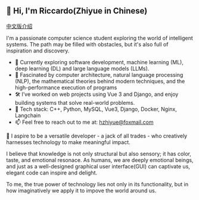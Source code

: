 ## 👋 Hi, I'm Riccardo(Zhiyue in Chinese) 
[中文版介绍](https://github.com/June611/June611/blob/main/readme_zn.md)

I'm a passionate computer science student exploring the world of intelligent systems. The path may be filled with obstacles, but it's also full of inspiration and discovery.


- 🌱 Currently exploring software development, machine learning (ML), deep learning (DL) and large language models (LLMs).
- 👋 Fascinated by computer architecture, natural language processing (NLP), the mathematical theories behind modern techniques, and the high-performance execution of programs
- 🛠️ I’ve worked on web projects using Vue 3 and Django, and enjoy building systems that solve real-world problems.
- 🧰 Tech stack: C++, Python, MySQL, Vue3, Django, Docker, Nginx, Langchain
- 📫 Feel free to reach out to me at: hzhiyue@foxmail.com

💭 I aspire to be a versatile developer - a jack of all trades - who creatively harnesses technology to make meaningful impact.


I believe that knowledge is not only structural but also sensory; it has color, taste, and emotional resonace. As humans, we are deeply emotional beings, and just as a well-designed graphical user interface(GUI) can captivate us, elegant code can inspire and delight.


To me, the true power of technology lies not only in its functionality, but in how imaginatively we apply it to impove the world around us.
